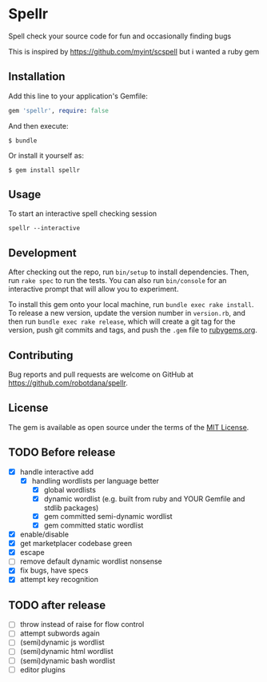 # Spellr

Spell check your source code for fun and occasionally finding bugs

This is inspired by https://github.com/myint/scspell but i wanted a ruby gem

## Installation

Add this line to your application's Gemfile:

```ruby
gem 'spellr', require: false
```

And then execute:

    $ bundle

Or install it yourself as:

    $ gem install spellr

## Usage

To start an interactive spell checking session
```
spellr --interactive
```

## Development

After checking out the repo, run `bin/setup` to install dependencies. Then, run `rake spec` to run the tests. You can also run `bin/console` for an interactive prompt that will allow you to experiment.

To install this gem onto your local machine, run `bundle exec rake install`. To release a new version, update the version number in `version.rb`, and then run `bundle exec rake release`, which will create a git tag for the version, push git commits and tags, and push the `.gem` file to [rubygems.org](https://rubygems.org).

## Contributing

Bug reports and pull requests are welcome on GitHub at https://github.com/robotdana/spellr.

## License

The gem is available as open source under the terms of the [MIT License](https://opensource.org/licenses/MIT).

## TODO Before release

- [x] handle interactive add
  - [x] handling wordlists per language better
      - [x] global wordlists
      - [x] dynamic wordlist (e.g. built from ruby and YOUR Gemfile and stdlib packages)
      - [x] gem committed semi-dynamic wordlist
      - [x] gem committed static wordlist
- [x] enable/disable
- [x] get marketplacer codebase green
- [x] escape
- [ ] remove default dynamic wordlist nonsense
- [x] fix bugs, have specs
- [x] attempt key recognition
## TODO after release
- [ ] throw instead of raise for flow control
- [ ] attempt subwords again
- [ ] (semi)dynamic js wordlist
- [ ] (semi)dynamic html wordlist
- [ ] (semi)dynamic bash wordlist
- [ ] editor plugins

